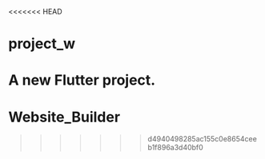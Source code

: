 <<<<<<< HEAD
# project_w

A new Flutter project.
=======
# Website_Builder
>>>>>>> d4940498285ac155c0e8654ceeb1f896a3d40bf0
